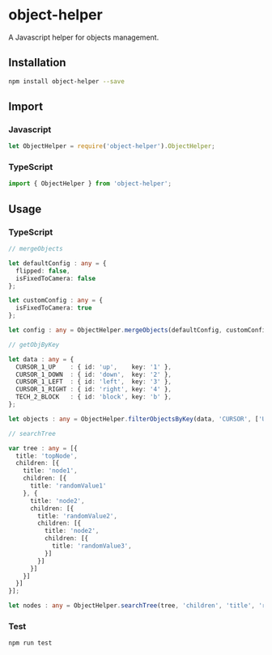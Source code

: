 # object-helper
A Javascript helper for objects management.

## Installation
```sh
npm install object-helper --save
```

## Import
### Javascript
```javascript
let ObjectHelper = require('object-helper').ObjectHelper;
```

### TypeScript
```typescript
import { ObjectHelper } from 'object-helper';
```

## Usage
### TypeScript
```typescript
// mergeObjects

let defaultConfig : any = {
  flipped: false,
  isFixedToCamera: false
};

let customConfig : any = {
  isFixedToCamera: true
};

let config : any = ObjectHelper.mergeObjects(defaultConfig, customConfig);

// getObjByKey

let data : any = {
  CURSOR_1_UP    : { id: 'up',    key: '1' },
  CURSOR_1_DOWN  : { id: 'down',  key: '2' },
  CURSOR_1_LEFT  : { id: 'left',  key: '3' },
  CURSOR_1_RIGHT : { id: 'right', key: '4' },
  TECH_2_BLOCK   : { id: 'block', key: 'b' },
};

let objects : any = ObjectHelper.filterObjectsByKey(data, 'CURSOR', ['UP', 'LEFT']);

// searchTree

var tree : any = [{
  title: 'topNode',
  children: [{
    title: 'node1',
    children: [{
      title: 'randomValue1'
    }, {
      title: 'node2',
      children: [{
        title: 'randomValue2',
        children: [{
          title: 'node2',
          children: [{
            title: 'randomValue3',
          }]
        }]
      }]
    }]
  }]
}];

let nodes : any = ObjectHelper.searchTree(tree, 'children', 'title', 'randomValue1');
```

### Test
```sh
npm run test
```